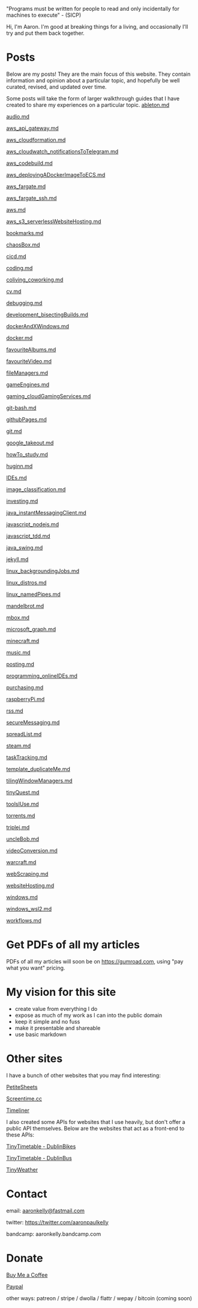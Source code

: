 "Programs must be written for people to read and only incidentally for machines
to execute" - (SICP)

Hi, I'm Aaron. I'm good at breaking things for a living, and occasionally I'll
try and put them back together.

# Posts
Below are my posts! They are the main focus of this website. They contain
information and opinion about a particular topic, and hopefully be well curated,
revised, and updated over time.

Some posts will take the form of larger walkthrough guides that I have
created to share my experiences on a particular topic.
[ableton.md](posts/withTOCs/ableton.md)

[audio.md](posts/withTOCs/audio.md)

[aws_api_gateway.md](posts/withTOCs/aws_api_gateway.md)

[aws_cloudformation.md](posts/withTOCs/aws_cloudformation.md)

[aws_cloudwatch_notificationsToTelegram.md](posts/withTOCs/aws_cloudwatch_notificationsToTelegram.md)

[aws_codebuild.md](posts/withTOCs/aws_codebuild.md)

[aws_deployingADockerImageToECS.md](posts/withTOCs/aws_deployingADockerImageToECS.md)

[aws_fargate.md](posts/withTOCs/aws_fargate.md)

[aws_fargate_ssh.md](posts/withTOCs/aws_fargate_ssh.md)

[aws.md](posts/withTOCs/aws.md)

[aws_s3_serverlessWebsiteHosting.md](posts/withTOCs/aws_s3_serverlessWebsiteHosting.md)

[bookmarks.md](posts/withTOCs/bookmarks.md)

[chaosBox.md](posts/withTOCs/chaosBox.md)

[cicd.md](posts/withTOCs/cicd.md)

[coding.md](posts/withTOCs/coding.md)

[coliving_coworking.md](posts/withTOCs/coliving_coworking.md)

[cv.md](posts/withTOCs/cv.md)

[debugging.md](posts/withTOCs/debugging.md)

[development_bisectingBuilds.md](posts/withTOCs/development_bisectingBuilds.md)

[dockerAndXWindows.md](posts/withTOCs/dockerAndXWindows.md)

[docker.md](posts/withTOCs/docker.md)

[favouriteAlbums.md](posts/withTOCs/favouriteAlbums.md)

[favouriteVideo.md](posts/withTOCs/favouriteVideo.md)

[fileManagers.md](posts/withTOCs/fileManagers.md)

[gameEngines.md](posts/withTOCs/gameEngines.md)

[gaming_cloudGamingServices.md](posts/withTOCs/gaming_cloudGamingServices.md)

[git-bash.md](posts/withTOCs/git-bash.md)

[githubPages.md](posts/withTOCs/githubPages.md)

[git.md](posts/withTOCs/git.md)

[google_takeout.md](posts/withTOCs/google_takeout.md)

[howTo_study.md](posts/withTOCs/howTo_study.md)

[huginn.md](posts/withTOCs/huginn.md)

[IDEs.md](posts/withTOCs/IDEs.md)

[image_classification.md](posts/withTOCs/image_classification.md)

[investing.md](posts/withTOCs/investing.md)

[java_instantMessagingClient.md](posts/withTOCs/java_instantMessagingClient.md)

[javascript_nodejs.md](posts/withTOCs/javascript_nodejs.md)

[javascript_tdd.md](posts/withTOCs/javascript_tdd.md)

[java_swing.md](posts/withTOCs/java_swing.md)

[jekyll.md](posts/withTOCs/jekyll.md)

[linux_backgroundingJobs.md](posts/withTOCs/linux_backgroundingJobs.md)

[linux_distros.md](posts/withTOCs/linux_distros.md)

[linux_namedPipes.md](posts/withTOCs/linux_namedPipes.md)

[mandelbrot.md](posts/withTOCs/mandelbrot.md)

[mbox.md](posts/withTOCs/mbox.md)

[microsoft_graph.md](posts/withTOCs/microsoft_graph.md)

[minecraft.md](posts/withTOCs/minecraft.md)

[music.md](posts/withTOCs/music.md)

[posting.md](posts/withTOCs/posting.md)

[programming_onlineIDEs.md](posts/withTOCs/programming_onlineIDEs.md)

[purchasing.md](posts/withTOCs/purchasing.md)

[raspberryPi.md](posts/withTOCs/raspberryPi.md)

[rss.md](posts/withTOCs/rss.md)

[secureMessaging.md](posts/withTOCs/secureMessaging.md)

[spreadList.md](posts/withTOCs/spreadList.md)

[steam.md](posts/withTOCs/steam.md)

[taskTracking.md](posts/withTOCs/taskTracking.md)

[template_duplicateMe.md](posts/withTOCs/template_duplicateMe.md)

[tilingWindowManagers.md](posts/withTOCs/tilingWindowManagers.md)

[tinyQuest.md](posts/withTOCs/tinyQuest.md)

[toolsIUse.md](posts/withTOCs/toolsIUse.md)

[torrents.md](posts/withTOCs/torrents.md)

[triplej.md](posts/withTOCs/triplej.md)

[uncleBob.md](posts/withTOCs/uncleBob.md)

[videoConversion.md](posts/withTOCs/videoConversion.md)

[warcraft.md](posts/withTOCs/warcraft.md)

[webScraping.md](posts/withTOCs/webScraping.md)

[websiteHosting.md](posts/withTOCs/websiteHosting.md)

[windows.md](posts/withTOCs/windows.md)

[windows_wsl2.md](posts/withTOCs/windows_wsl2.md)

[workflows.md](posts/withTOCs/workflows.md)

# Get PDFs of all my articles
PDFs of all my articles will soon be on https://gumroad.com, using
"pay what you want" pricing.

# My vision for this site

- create value from everything I do
- expose as much of my work as I can into the public domain
- keep it simple and no fuss 
- make it presentable and shareable
- use basic markdown

# Other sites

I have a bunch of other websites that you may find interesting:

[PetiteSheets](http://app-bucket-petitesheets.s3-website-eu-west-1.amazonaws.com/)

[Screentime.cc](http://screentime.cc.s3-website-eu-west-1.amazonaws.com/)

[Timeliner](http://app-timeliner.s3-website-eu-west-1.amazonaws.com/)

I also created some APIs for websites that I use heavily, but don't offer a
public API themselves. Below are the websites that act as a front-end to these
APIs:

[TinyTimetable - DublinBikes](http://app-bucket-dublin-bike-tinytimetable.s3-website-eu-west-1.amazonaws.com/)

[TinyTimetable - DublinBus](http://app-bucket-dublin-bus-tinytimetable.s3-website-eu-west-1.amazonaws.com/)

[TinyWeather](http://app-bucket-weather-dublin-tinyweather.s3-website-eu-west-1.amazonaws.com/)

# Contact

email: aaronkelly@fastmail.com

twitter: https://twitter.com/aaronpaulkelly

bandcamp: aaronkelly.bandcamp.com

# Donate

[Buy Me a Coffee](https://www.buymeacoffee.com/aaronkelly)

[Paypal](https://www.paypal.com/cgi-bin/webscr?cmd=_donations&business=DTJST2MAMPYQ8&currency_code=EUR&source=url)

other ways: patreon / stripe / dwolla / flattr / wepay / bitcoin (coming soon)
